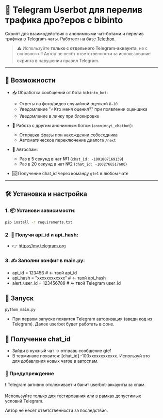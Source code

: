 # 🤖 Telegram Userbot для перелив трафика дро?еров с bibinto

Скрипт для взаимодействия с анонимными чат-ботами и перелив трафика в Telegram-чаты. Работает на базе [Telethon](https://github.com/LonamiWebs/Telethon).

> ⚠️ Используйте **только с отдельного Telegram-аккаунта**, не с основного.
> ❗️ Автор не несёт ответственности за использование скрипта в нарушении правил Telegram.

---

## 🔧 Возможности

- 📥 Обработка сообщений от бота `bibinto_bot`:
  - Ответы на фото/видео случайной оценкой `8–10`
  - Уведомление "⭐️Кто меня оценил?" при появлении оценщика
  - Уведомление в личку при блокировке

- 💬 Работа с другим анонимным ботом (`anonimnyi_chatbot`):
  - Отправка фразы при нахождении собеседника
  - Автоматическое переключение диалога `/next`

- 📢 Автоспам:
  - Раз в 5 секунд в чат №1 (`chat_id: -1001807169139`)
  - Раз в 20 секунд в чат №2 (`chat_id: -1002766517600`)

- 🆔 Получение chat_id через команду `gte1` в любом чате

---

## 🛠 Установка и настройка

### 1. 📦 Установи зависимости:

```bash
pip install -r requirements.txt
```

### 2. 📲 Получи api_id и api_hash:
  - 👉 https://my.telegram.org

### 3. ✍️ Заполни конфиг в main.py:

  - api_id = 123456             # ← твой api_id
  - api_hash = "xxxxxxxxxxxx"   # ← твой api_hash
  - alert_user_id = 123456789   # ← твой Telegram user_id

## 🚀 Запуск

```bash
python main.py
```

- При первом запуске появится Telegram авторизация (введи код из Telegram). Далее userbot будет работать в фоне.

## 💬 Получение chat_id

- Зайди в нужный чат → отправь сообщение gte1
- В терминале появится: [chat_id] -100xxxxxxxxxxxx. Используй это для добавления новых чатов в автоспам.

### 📛 Предупреждение
❗️ Telegram активно отслеживает и банит userbot-аккаунты за спам.

Используйте только для тестирования или в рамках допустимых условий Telegram.

Автор не несёт ответственности за последствия.